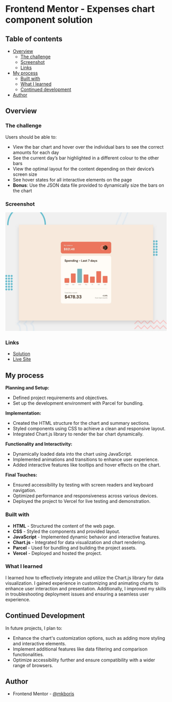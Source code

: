 # Frontend Mentor - Expenses chart component solution

## Table of contents

- [Overview](#overview)
  - [The challenge](#the-challenge)
  - [Screenshot](#screenshot)
  - [Links](#links)
- [My process](#my-process)
  - [Built with](#built-with)
  - [What I learned](#what-i-learned)
  - [Continued development](#continued-development)
- [Author](#author)

## Overview

### The challenge

Users should be able to:

- View the bar chart and hover over the individual bars to see the correct amounts for each day
- See the current day’s bar highlighted in a different colour to the other bars
- View the optimal layout for the content depending on their device’s screen size
- See hover states for all interactive elements on the page
- **Bonus**: Use the JSON data file provided to dynamically size the bars on the chart

### Screenshot

![](./design/desktop-preview.jpg)

### Links

- [Solution](https://github.com/mkboris/Expenses-chart-component)
- [Live Site](https://expenses-chart-component-silk.vercel.app/)

## My process

**Planning and Setup:**

- Defined project requirements and objectives.
- Set up the development environment with Parcel for bundling.

**Implementation:**

- Created the HTML structure for the chart and summary sections.
- Styled components using CSS to achieve a clean and responsive layout.
- Integrated Chart.js library to render the bar chart dynamically.

**Functionality and Interactivity:**

- Dynamically loaded data into the chart using JavaScript.
- Implemented animations and transitions to enhance user experience.
- Added interactive features like tooltips and hover effects on the chart.

**Final Touches:**

- Ensured accessibility by testing with screen readers and keyboard navigation.
- Optimized performance and responsiveness across various devices.
- Deployed the project to Vercel for live testing and demonstration.

### Built with

- **HTML** - Structured the content of the web page.
- **CSS** - Styled the components and provided layout.
- **JavaScript** - Implemented dynamic behavior and interactive features.
- **Chart.js** - Integrated for data visualization and chart rendering.
- **Parcel** - Used for bundling and building the project assets.
- **Vercel** - Deployed and hosted the project.

### What I learned

I learned how to effectively integrate and utilize the Chart.js library for data visualization. I gained experience in customizing and animating charts to enhance user interaction and presentation. Additionally, I improved my skills in troubleshooting deployment issues and ensuring a seamless user experience.

## Continued Development

In future projects, I plan to:

- Enhance the chart's customization options, such as adding more styling and interactive elements.
- Implement additional features like data filtering and comparison functionalities.
- Optimize accessibility further and ensure compatibility with a wider range of browsers.

## Author

- Frontend Mentor - [@mkboris](https://www.frontendmentor.io/profile/mkboris)
